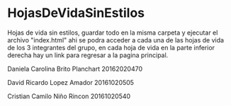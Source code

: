 # HojasDeVidaSinEstilos
Hojas de vida sin estilos, guardar todo en la misma carpeta y ejecutar el archivo "index.html" ahi se podra acceder a cada una de las hojas de vida de los 3 integrantes del grupo, en cada hoja de vida en la parte inferior derecha hay un link para regresar a la pagina principal.

Daniela Carolina Brito Planchart 20162020470

David Ricardo Lopez Amador 20161020505

Cristian Camilo Niño Rincon 20161020540

